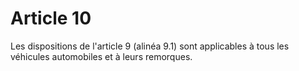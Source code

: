 # Article 10

Les dispositions de l'article 9 (alinéa 9.1) sont applicables à tous les véhicules automobiles et à leurs remorques.
